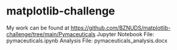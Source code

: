 # matplotlib-challenge

My work can be found at https://github.com/BZNUDS/matplotlib-challenge/tree/main/Pymaceuticals
  Jupyter Notebook File: pymaceuticals.ipynb
  Analysis File: pymaceuticals_analysis.docx

